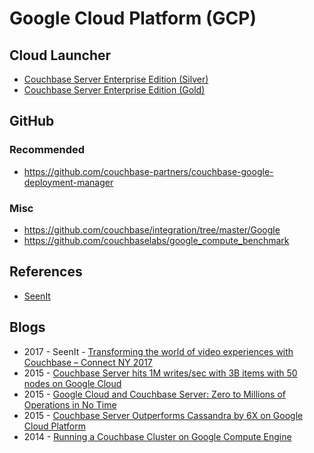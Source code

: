 # Google Cloud Platform (GCP)

## Cloud Launcher
* [Couchbase Server Enterprise Edition (Silver)](https://console.cloud.google.com/launcher/details/couchbase-public/couchbase-server-enterprise-edition-silver)
* [Couchbase Server Enterprise Edition (Gold)](https://console.cloud.google.com/launcher/details/couchbase-public/couchbase-server-enterprise-edition-gold)

## GitHub

### Recommended
* https://github.com/couchbase-partners/couchbase-google-deployment-manager

### Misc
* https://github.com/couchbase/integration/tree/master/Google
* https://github.com/couchbaselabs/google_compute_benchmark

## References
* [SeenIt](https://www.couchbase.com/customers/seenit)

## Blogs
* 2017 - SeenIt - [Transforming the world of video experiences with Couchbase – Connect NY 2017](https://www.youtube.com/watch?v=CIs0VSiZE9k)
* 2015 - [Couchbase Server hits 1M writes/sec with 3B items with 50 nodes on Google Cloud](https://blog.couchbase.com/couchbase-server-hits-1m-writes-with-3b-items-with-50-nodes-on-google-cloud/)
* 2015 - [Google Cloud and Couchbase Server: Zero to Millions of Operations in No Time](https://www.couchbase.com/nosql-resources/presentations/google-cloud-and-couchbase-server-zero-to-millions-of-operations-in-no-time.html)
* 2015 - [Couchbase Server Outperforms Cassandra by 6X on Google Cloud Platform](https://www.couchbase.com/press-releases/couchbase-server-outperforms-cassandra-by-6x-on-google-cloud-platform)
* 2014 - [Running a Couchbase Cluster on Google Compute Engine](http://tleyden.github.io/blog/2014/06/22/running-couchbase-server-on-gce/)
